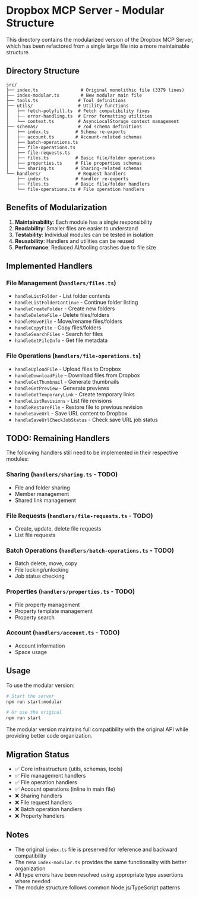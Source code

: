 # Dropbox MCP Server - Modular Structure

This directory contains the modularized version of the Dropbox MCP Server, which has been refactored from a single large file into a more maintainable structure.

## Directory Structure

```
src/
├── index.ts                # Original monolithic file (3379 lines)
├── index-modular.ts        # New modular main file
├── tools.ts               # Tool definitions
├── utils/                 # Utility functions
│   ├── fetch-polyfill.ts  # Fetch compatibility fixes
│   ├── error-handling.ts  # Error formatting utilities
│   └── context.ts         # AsyncLocalStorage context management
├── schemas/               # Zod schema definitions
│   ├── index.ts          # Schema re-exports
│   ├── account.ts        # Account-related schemas
│   ├── batch-operations.ts
│   ├── file-operations.ts
│   ├── file-requests.ts
│   ├── files.ts          # Basic file/folder operations
│   ├── properties.ts     # File properties schemas
│   └── sharing.ts        # Sharing-related schemas
└── handlers/              # Request handlers
    ├── index.ts          # Handler re-exports
    ├── files.ts          # Basic file/folder handlers
    └── file-operations.ts # File operation handlers
```

## Benefits of Modularization

1. **Maintainability**: Each module has a single responsibility
2. **Readability**: Smaller files are easier to understand
3. **Testability**: Individual modules can be tested in isolation
4. **Reusability**: Handlers and utilities can be reused
5. **Performance**: Reduced AI/tooling crashes due to file size

## Implemented Handlers

### File Management (`handlers/files.ts`)
- `handleListFolder` - List folder contents
- `handleListFolderContinue` - Continue folder listing
- `handleCreateFolder` - Create new folders
- `handleDeleteFile` - Delete files/folders
- `handleMoveFile` - Move/rename files/folders
- `handleCopyFile` - Copy files/folders
- `handleSearchFiles` - Search for files
- `handleGetFileInfo` - Get file metadata

### File Operations (`handlers/file-operations.ts`)
- `handleUploadFile` - Upload files to Dropbox
- `handleDownloadFile` - Download files from Dropbox
- `handleGetThumbnail` - Generate thumbnails
- `handleGetPreview` - Generate previews
- `handleGetTemporaryLink` - Create temporary links
- `handleListRevisions` - List file revisions
- `handleRestoreFile` - Restore file to previous revision
- `handleSaveUrl` - Save URL content to Dropbox
- `handleSaveUrlCheckJobStatus` - Check save URL job status

## TODO: Remaining Handlers

The following handlers still need to be implemented in their respective modules:

### Sharing (`handlers/sharing.ts` - TODO)
- File and folder sharing
- Member management
- Shared link management

### File Requests (`handlers/file-requests.ts` - TODO)
- Create, update, delete file requests
- List file requests

### Batch Operations (`handlers/batch-operations.ts` - TODO)
- Batch delete, move, copy
- File locking/unlocking
- Job status checking

### Properties (`handlers/properties.ts` - TODO)
- File property management
- Property template management
- Property search

### Account (`handlers/account.ts` - TODO)
- Account information
- Space usage

## Usage

To use the modular version:

```bash
# Start the server
npm run start:modular

# Or use the original
npm run start
```

The modular version maintains full compatibility with the original API while providing better code organization.

## Migration Status

- ✅ Core infrastructure (utils, schemas, tools)
- ✅ File management handlers
- ✅ File operation handlers
- ✅ Account operations (inline in main file)
- ❌ Sharing handlers
- ❌ File request handlers
- ❌ Batch operation handlers
- ❌ Property handlers

## Notes

- The original `index.ts` file is preserved for reference and backward compatibility
- The new `index-modular.ts` provides the same functionality with better organization
- All type errors have been resolved using appropriate type assertions where needed
- The module structure follows common Node.js/TypeScript patterns
